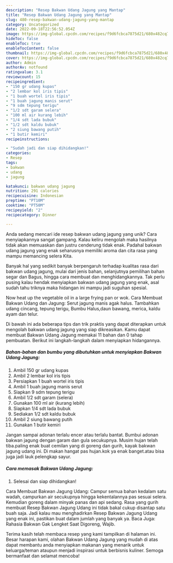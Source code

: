```yaml
---
description: "Resep Bakwan Udang Jagung yang Mantap"
title: "Resep Bakwan Udang Jagung yang Mantap"
slug: 480-resep-bakwan-udang-jagung-yang-mantap
category: Uncategorized
date: 2022-09-18T22:56:52.054Z
image: https://img-global.cpcdn.com/recipes/f9d6fcbca7875d21/680x482cq70/bakwan-udang-jagung-foto-resep-utama.jpg
hideToc: false
enableToc: true
enableTocContent: false
thumbnail: https://img-global.cpcdn.com/recipes/f9d6fcbca7875d21/680x482cq70/bakwan-udang-jagung-foto-resep-utama.jpg
cover: https://img-global.cpcdn.com/recipes/f9d6fcbca7875d21/680x482cq70/bakwan-udang-jagung-foto-resep-utama.jpg
author: Admin
authorAv: notfound
ratingvalue: 3.1
reviewcount: 15
recipeingredient:
- "150 gr udang kupas"
- "2 lembar kol iris tipis"
- "1 buah wortel iris tipis"
- "1 buah jagung manis serut"
- "9 sdm tepung terigu"
- "1/2 sdt garam selera"
- "100 ml air kurang lebih"
- "1/4 sdt lada bubuk"
- "1/2 sdt kaldu bubuk"
- "2 siung bawang putih"
- "1 butir kemiri"
recipeinstructions:

- "Sudah jadi dan siap dihidangkan!"
categories:
- Resep
tags:
- bakwan
- udang
- jagung

katakunci: bakwan udang jagung 
nutrition: 291 calories
recipecuisine: Indonesian
preptime: "PT10M"
cooktime: "PT50M"
recipeyield: "2"
recipecategory: Dinner

---
```





Anda sedang mencari ide resep bakwan udang jagung yang unik? Cara menyiapkannya sangat gampang. Kalau keliru mengolah maka hasilnya tidak akan memuaskan dan justru cenderung tidak enak. Padahal bakwan udang jagung yang enak seharusnya memiliki aroma dan cita rasa yang mampu memancing selera Kita.





Banyak hal yang sedikit banyak berpengaruh terhadap kualitas rasa dari bakwan udang jagung, mulai dari jenis bahan, selanjutnya pemilihan bahan segar dan Bagus, hingga cara membuat dan menghidangkannya. Tak perlu pusing kalau hendak menyiapkan bakwan udang jagung yang enak,      asal sudah tahu triknya maka hidangan ini mampu jadi suguhan spesial.














Now heat up the vegetable oil in a large frying pan or wok. Cara Membuat Bakwan Udang dan Jagung: Serut jagung manis agak halus. Tambahkan udang cincang, tepung terigu, Bumbu Halus,daun bawang, merica, kaldu ayam dan telur.






Di bawah ini ada beberapa tips dan trik praktis yang dapat diterapkan untuk mengolah bakwan udang jagung yang siap dikreasikan. Kamu dapat membuat Bakwan Udang Jagung memakai 11 bahan dan 0 tahap pembuatan. Berikut ini langkah-langkah dalam menyiapkan hidangannya.

<!--inarticleads1-->

##### Bahan-bahan dan bumbu yang dibutuhkan untuk menyiapkan Bakwan Udang Jagung:

1. Ambil 150 gr udang kupas
1. Ambil 2 lembar kol iris tipis
1. Persiapkan 1 buah wortel iris tipis
1. Ambil 1 buah jagung manis serut
1. Siapkan 9 sdm tepung terigu
1. Ambil 1/2 sdt garam (selera)
1. Gunakan 100 ml air (kurang lebih)
1. Siapkan 1/4 sdt lada bubuk
1. Sediakan 1/2 sdt kaldu bubuk
1. Ambil 2 siung bawang putih
1. Gunakan 1 butir kemiri


Jangan sampai adonan terlalu encer atau terlalu bantat. Bumbui adonan bakwan jagung dengan garam dan gula secukupnya. Musim hujan telah tiba.paling enak buat cemilan yang di goreng dan gurih, kayak bakwan jagung udang ini. Di makan hangat pas hujan.kok ya enak banget.atau bisa juga jadi lauk pelengkap sayur. 

<!--inarticleads2-->

##### Cara memasak Bakwan Udang Jagung:


1. Selesai dan siap dihidangkan!

Cara Membuat Bakwan Jagung Udang: Campur semua bahan kedalam satu wadah, campurkan air secukupnya hingga kekentalannya pas sesuai selera. Kemudian goreng dalam minyak panas dan api sedang. Rasa yang gurih membuat Resep Bakwan Jagung Udang ini tidak bakal cukup disantap satu buah saja. Jadi kalau mau menghadirkan Resep Bakwan Jagung Udang yang enak ini, pastikan buat dalam jumlah yang banyak ya. Baca Juga: Rahasia Bakwan Gak Lengket Saat Digoreng, Wajib. 

Terima kasih telah membaca resep yang kami tampilkan di halaman ini. Besar harapan kami, olahan Bakwan Udang Jagung yang mudah di atas dapat membantu anda menyiapkan makanan yang menarik untuk keluarga/teman ataupun menjadi inspirasi untuk berbisnis kuliner. Semoga bermanfaat dan selamat mencoba!
